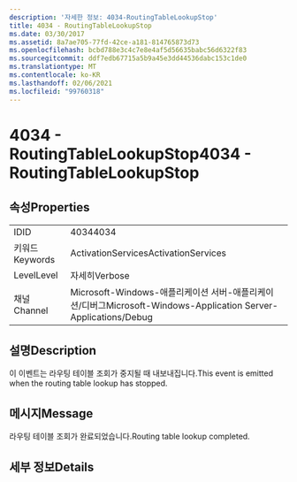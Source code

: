 ```yaml
---
description: '자세한 정보: 4034-RoutingTableLookupStop'
title: 4034 - RoutingTableLookupStop
ms.date: 03/30/2017
ms.assetid: 8a7ae705-77fd-42ce-a181-814765873d73
ms.openlocfilehash: bcbd788e3c4c7e8e4af5d56635babc56d6322f83
ms.sourcegitcommit: ddf7edb67715a5b9a45e3dd44536dabc153c1de0
ms.translationtype: MT
ms.contentlocale: ko-KR
ms.lasthandoff: 02/06/2021
ms.locfileid: "99760318"
---
```

# <a name="4034---routingtablelookupstop"></a><span data-ttu-id="28380-103">4034 - RoutingTableLookupStop</span><span class="sxs-lookup"><span data-stu-id="28380-103">4034 - RoutingTableLookupStop</span></span>

## <a name="properties"></a><span data-ttu-id="28380-104">속성</span><span class="sxs-lookup"><span data-stu-id="28380-104">Properties</span></span>  
  
|||  
|-|-|  
|<span data-ttu-id="28380-105">ID</span><span class="sxs-lookup"><span data-stu-id="28380-105">ID</span></span>|<span data-ttu-id="28380-106">4034</span><span class="sxs-lookup"><span data-stu-id="28380-106">4034</span></span>|  
|<span data-ttu-id="28380-107">키워드</span><span class="sxs-lookup"><span data-stu-id="28380-107">Keywords</span></span>|<span data-ttu-id="28380-108">ActivationServices</span><span class="sxs-lookup"><span data-stu-id="28380-108">ActivationServices</span></span>|  
|<span data-ttu-id="28380-109">Level</span><span class="sxs-lookup"><span data-stu-id="28380-109">Level</span></span>|<span data-ttu-id="28380-110">자세히</span><span class="sxs-lookup"><span data-stu-id="28380-110">Verbose</span></span>|  
|<span data-ttu-id="28380-111">채널</span><span class="sxs-lookup"><span data-stu-id="28380-111">Channel</span></span>|<span data-ttu-id="28380-112">Microsoft-Windows-애플리케이션 서버-애플리케이션/디버그</span><span class="sxs-lookup"><span data-stu-id="28380-112">Microsoft-Windows-Application Server-Applications/Debug</span></span>|  
  
## <a name="description"></a><span data-ttu-id="28380-113">설명</span><span class="sxs-lookup"><span data-stu-id="28380-113">Description</span></span>  

 <span data-ttu-id="28380-114">이 이벤트는 라우팅 테이블 조회가 중지될 때 내보내집니다.</span><span class="sxs-lookup"><span data-stu-id="28380-114">This event is emitted when the routing table lookup has stopped.</span></span>  
  
## <a name="message"></a><span data-ttu-id="28380-115">메시지</span><span class="sxs-lookup"><span data-stu-id="28380-115">Message</span></span>  

 <span data-ttu-id="28380-116">라우팅 테이블 조회가 완료되었습니다.</span><span class="sxs-lookup"><span data-stu-id="28380-116">Routing table lookup completed.</span></span>  
  
## <a name="details"></a><span data-ttu-id="28380-117">세부 정보</span><span class="sxs-lookup"><span data-stu-id="28380-117">Details</span></span>
